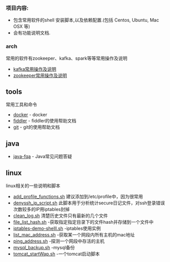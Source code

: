 
### 项目内容:

- 包含常用软件的shell 安装脚本,以及依赖配置.(包括 Centos, Ubuntu, Mac OSX 等)
- 会有功能说明文档.

### arch

常用的软件有zookeeper、kafka、spark等等常用操作及说明

*  [kafka常用操作及说明](arch/kafka.md) 
*  [zookeeper常用操作及说明](arch/zookeeper.md) 



## tools

常用工具和命令

* [docker](tools/docker.md) - docker
* [fiddler](tools/fiddler.md) - fiddler的使用帮助文档
* [git](tools/git-help.md) - git的使用帮助文档



## java

* [java-fqa](java/java-fqa.md) - Java常见问题答疑



## linux

linux相关的一些说明和脚本

* [add_profile_functions.sh](linux/bash/add_profile_functions.sh) 建议添加到/etc/profile中，因为很常用
* [denyssh_ip_script.sh](linux/bash/denyssh_ip_script.sh)  此脚本用于分析统计secure日记文件，对ssh登录错误次数较多的IP用iptables封掉
* [clean_log.sh](linux/bash/clean_log.sh) 清楚历史文件只有最新的几个文件
* [file_list_hash.sh](linux/bash/file_list_hash.sh) -获取指定指定目录下的文件hash并存储到一个文件中
* [iptables-demo-shelll.sh](linux/bash/iptables-demo-shelll.sh) -iptables使用实例
* [list_mac_address.sh](linux/bash/list_mac_address.sh) -获取某一个网段内所有主机的mac地址
* [ping_address.sh](linux/bash/ping_address.sh) -探测一个网段中存活的主机
* [mysql_backup.sh](linux/bash/mysql_back.sh) -mysql备份
* [tomcat_startWap.sh](linux/bash/tomcat_startWap.sh) -一个tomcat启动脚本


